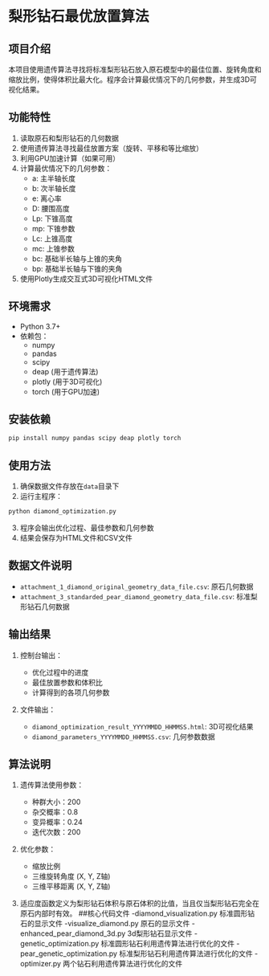 # 梨形钻石最优放置算法

## 项目介绍

本项目使用遗传算法寻找将标准梨形钻石放入原石模型中的最佳位置、旋转角度和缩放比例，使得体积比最大化。程序会计算最优情况下的几何参数，并生成3D可视化结果。

## 功能特性

1. 读取原石和梨形钻石的几何数据
2. 使用遗传算法寻找最佳放置方案（旋转、平移和等比缩放）
3. 利用GPU加速计算（如果可用）
4. 计算最优情况下的几何参数：
   - a: 主半轴长度
   - b: 次半轴长度
   - e: 离心率
   - D: 腰围高度
   - Lp: 下锥高度
   - mp: 下锥参数
   - Lc: 上锥高度
   - mc: 上锥参数
   - bc: 基础半长轴与上锥的夹角
   - bp: 基础半长轴与下锥的夹角
5. 使用Plotly生成交互式3D可视化HTML文件

## 环境需求

- Python 3.7+
- 依赖包：
  - numpy
  - pandas
  - scipy
  - deap (用于遗传算法)
  - plotly (用于3D可视化)
  - torch (用于GPU加速)

## 安装依赖

```bash
pip install numpy pandas scipy deap plotly torch
```

## 使用方法

1. 确保数据文件存放在`data`目录下
2. 运行主程序：

```bash
python diamond_optimization.py
```

3. 程序会输出优化过程、最佳参数和几何参数
4. 结果会保存为HTML文件和CSV文件

## 数据文件说明

- `attachment_1_diamond_original_geometry_data_file.csv`: 原石几何数据
- `attachment_3_standarded_pear_diamond_geometry_data_file.csv`: 标准梨形钻石几何数据

## 输出结果

1. 控制台输出：
   - 优化过程中的进度
   - 最佳放置参数和体积比
   - 计算得到的各项几何参数
  
2. 文件输出：
   - `diamond_optimization_result_YYYYMMDD_HHMMSS.html`: 3D可视化结果
   - `diamond_parameters_YYYYMMDD_HHMMSS.csv`: 几何参数数据

## 算法说明

1. 遗传算法使用参数：
   - 种群大小：200
   - 杂交概率：0.8
   - 变异概率：0.24
   - 迭代次数：200

2. 优化参数：
   - 缩放比例
   - 三维旋转角度 (X, Y, Z轴)
   - 三维平移距离 (X, Y, Z轴)

3. 适应度函数定义为梨形钻石体积与原石体积的比值，当且仅当梨形钻石完全在原石内部时有效。
##核心代码文件
   -diamond_visualization.py 标准圆形钻石的显示文件
   -visualize_diamond.py 原石的显示文件
   -enhanced_pear_diamond_3d.py 3d梨形钻石显示文件
   -genetic_optimization.py 标准圆形钻石利用遗传算法进行优化的文件
   -pear_genetic_optimization.py 标准梨形钻石利用遗传算法进行优化的文件
   -optimizer.py 两个钻石利用遗传算法进行优化的文件
